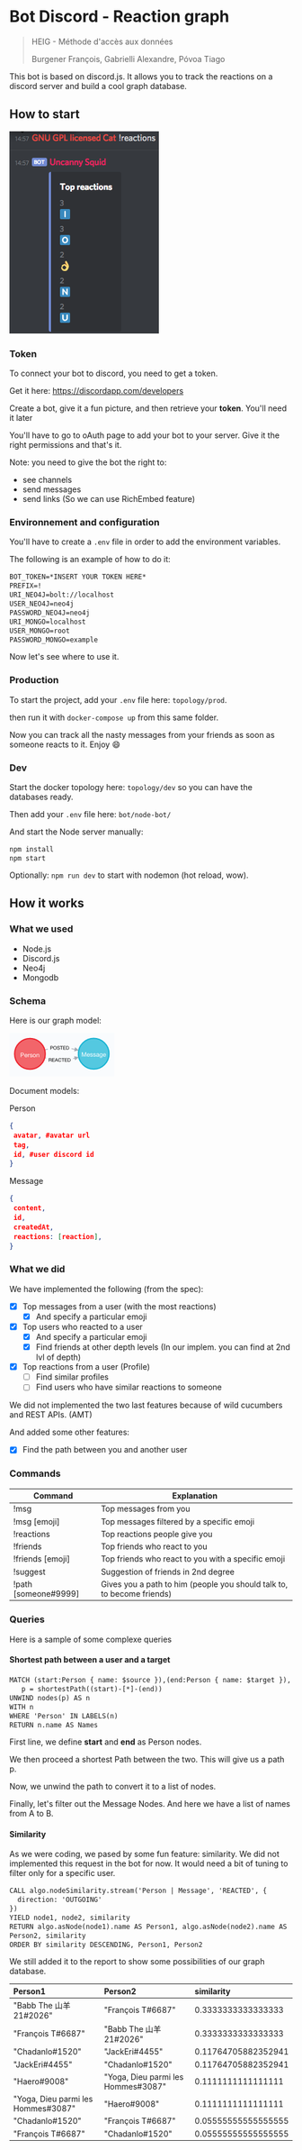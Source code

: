 # Bot Discord - Reaction graph

> HEIG - Méthode d'accès aux données
>
> Burgener François, Gabrielli Alexandre, Póvoa Tiago



This bot is based on discord.js. It allows you to track the reactions on a discord server and build a cool graph database. 

## How to start

![demo-reactions](img/demo-reactions.png)

### Token

To connect your bot to discord, you need to get a token.

Get it here: https://discordapp.com/developers

Create a bot, give it a fun picture, and then retrieve your **token**. You'll need it later

You'll have to go to oAuth page to add your bot to your server. Give it the right permissions and that's it.

Note: you need to give the bot the right to:

* see channels
* send messages
* send links (So we can use RichEmbed feature)

### Environnement and configuration

You'll have to create a `.env` file in order to add the environment variables.

The following is an example of how to do it:

```
BOT_TOKEN=*INSERT YOUR TOKEN HERE*
PREFIX=!
URI_NEO4J=bolt://localhost
USER_NEO4J=neo4j
PASSWORD_NEO4J=neo4j
URI_MONGO=localhost
USER_MONGO=root
PASSWORD_MONGO=example
```

Now let's see where to use it.

### Production

To start the project, add your `.env` file here: `topology/prod`.

then run it with `docker-compose up` from this same folder.

Now you can track all the nasty messages from your friends as soon as someone reacts to it. Enjoy :smile:

### Dev

Start the docker topology here: `topology/dev` so you can have the databases ready.

Then add your `.env` file here: `bot/node-bot/`

And start the Node server manually:

```
npm install
npm start 
```

Optionally: `npm run dev` to start with nodemon (hot reload, wow).

## How it works

### What we used

* Node.js
* Discord.js
* Neo4j
* Mongodb

### Schema

Here is our graph model:

![schema](./img/schema.png)

Document models:

Person

```json
{
 avatar, #avatar url
 tag,
 id, #user discord id
}
```

Message

```json
{
 content,
 id,
 createdAt,
 reactions: [reaction],
}
```

### What we did

We have implemented the following (from the spec):

- [x] Top messages from a user (with the most reactions)
  - [x] And specify a particular emoji
- [x] Top users who reacted to a user
  - [x] And specify a particular emoji
  - [x] Find friends at other depth levels (In our implem. you can find at 2nd lvl of depth)
- [x] Top reactions from a user (Profile)
  - [ ] Find similar profiles
  - [ ] Find users who have similar reactions to someone

We did not implemented the two last features because of wild cucumbers and REST APIs. (AMT)

And added some other features:

- [x] Find the path between you and another user

### Commands

| Command              | Explanation                                                  |
| -------------------- | ------------------------------------------------------------ |
| !msg                 | Top messages from you                                        |
| !msg [emoji]         | Top messages filtered by a specific emoji                    |
| !reactions           | Top reactions people give you                                |
| !friends             | Top friends who react to you                                 |
| !friends [emoji]     | Top friends who react to you with a specific emoji           |
| !suggest             | Suggestion of friends in 2nd degree                          |
| !path [someone#9999] | Gives you a path to him (people you should talk to, to become friends) |

### Queries

Here is a sample of some complexe queries

#### Shortest path between a user and a target

```cypher
MATCH (start:Person { name: $source }),(end:Person { name: $target }), 
   p = shortestPath((start)-[*]-(end))                                                                                        UNWIND nodes(p) AS n
WITH n
WHERE 'Person' IN LABELS(n)
RETURN n.name AS Names
```

First line, we define **start** and **end** as Person nodes.

We then proceed a shortest Path between the two. This will give us a path p.

Now, we unwind the path to convert it to a list of nodes.

Finally, let's filter out the Message Nodes. And here we have a list of names from A to B.

#### Similarity

As we were coding, we pased by some fun feature: similarity. We did not implemented this request in the bot for now. It would need a bit of tuning to filter only for a specific user.

```cypher
CALL algo.nodeSimilarity.stream('Person | Message', 'REACTED', {
  direction: 'OUTGOING'
})
YIELD node1, node2, similarity
RETURN algo.asNode(node1).name AS Person1, algo.asNode(node2).name AS Person2, similarity
ORDER BY similarity DESCENDING, Person1, Person2
```

We still added it to the report to show some possibilities of our graph database.

| Person1                            | Person2                            | similarity          |
| :--------------------------------- | :--------------------------------- | :------------------ |
| "Babb The 山羊 21#2026"            | "François T#6687"                  | 0.3333333333333333  |
| "François T#6687"                  | "Babb The 山羊 21#2026"            | 0.3333333333333333  |
| "Chadanlo#1520"                    | "JackEri#4455"                     | 0.11764705882352941 |
| "JackEri#4455"                     | "Chadanlo#1520"                    | 0.11764705882352941 |
| "Haero#9008"                       | "Yoga, Dieu parmi les Hommes#3087" | 0.1111111111111111  |
| "Yoga, Dieu parmi les Hommes#3087" | "Haero#9008"                       | 0.1111111111111111  |
| "Chadanlo#1520"                    | "François T#6687"                  | 0.05555555555555555 |
| "François T#6687"                  | "Chadanlo#1520"                    | 0.05555555555555555 |